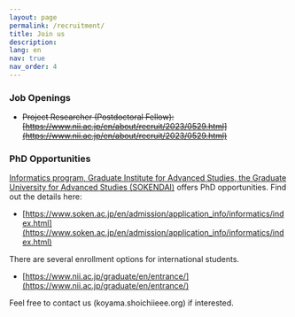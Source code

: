 ```yaml
---
layout: page
permalink: /recruitment/
title: Join us
description:
lang: en 
nav: true
nav_order: 4
---
```


### Job Openings
- ~~Project Researcher (Postdoctoral Fellow): [https://www.nii.ac.jp/en/about/recruit/2023/0529.html](https://www.nii.ac.jp/en/about/recruit/2023/0529.html)~~

### PhD Opportunities

[Informatics program, Graduate Institute for Advanced Studies, the Graduate University for Advanced Studies (SOKENDAI)](https://www.nii.ac.jp/graduate/en/) offers PhD opportunities. Find out the details here:

- [https://www.soken.ac.jp/en/admission/application_info/informatics/index.html](https://www.soken.ac.jp/en/admission/application_info/informatics/index.html)

There are several enrollment options for international students.

- [https://www.nii.ac.jp/graduate/en/entrance/](https://www.nii.ac.jp/graduate/en/entrance/)

Feel free to contact us (koyama.shoichi<i class="fas fa-at"></i>ieee.org) if interested. 